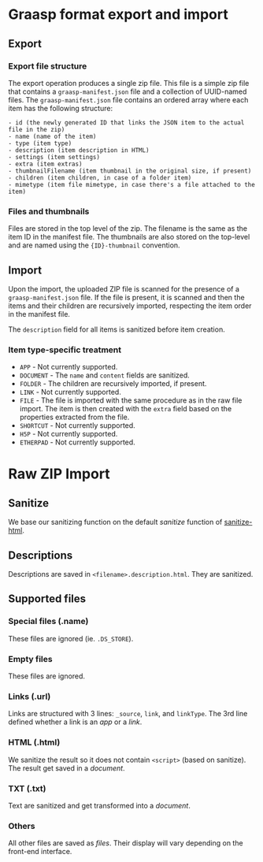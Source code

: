 # Graasp format export and import

## Export

### Export file structure

The export operation produces a single zip file. This file is a simple zip file that contains a `graasp-manifest.json` file and a collection of UUID-named files. The `graasp-manifest.json` file contains an ordered array where each item has the following structure:

```
- id (the newly generated ID that links the JSON item to the actual file in the zip)
- name (name of the item)
- type (item type)
- description (item description in HTML)
- settings (item settings)
- extra (item extras)
- thumbnailFilename (item thumbnail in the original size, if present)
- children (item children, in case of a folder item)
- mimetype (item file mimetype, in case there's a file attached to the item)
```

### Files and thumbnails

Files are stored in the top level of the zip. The filename is the same as the item ID in the manifest file. The thumbnails are also stored on the top-level and are named using the `{ID}-thumbnail` convention.

## Import

Upon the import, the uploaded ZIP file is scanned for the presence of a `graasp-manifest.json` file. If the file is present, it is scanned and then the items and their children are recursively imported, respecting the item order in the manifest file.

The `description` field for all items is sanitized before item creation.

### Item type-specific treatment

- `APP` - Not currently supported.
- `DOCUMENT` - The `name` and `content` fields are sanitized.
- `FOLDER` - The children are recursively imported, if present.
- `LINK` - Not currently supported.
- `FILE` - The file is imported with the same procedure as in the raw file import. The item is then created with the `extra` field based on the properties extracted from the file.
- `SHORTCUT` - Not currently supported.
- `H5P` - Not currently supported.
- `ETHERPAD` - Not currently supported.

# Raw ZIP Import

## Sanitize

We base our sanitizing function on the default _sanitize_ function of [sanitize-html](https://www.npmjs.com/package/sanitize-html).

## Descriptions

Descriptions are saved in `<filename>.description.html`. They are sanitized.

## Supported files

### Special files (.name)

These files are ignored (ie. `.DS_STORE`).

### Empty files

These files are ignored.

### Links (.url)

Links are structured with 3 lines: `_source`, `link`, and `linkType`. The 3rd line defined whether a link is an _app_ or a _link_.

### HTML (.html)

We sanitize the result so it does not contain `<script>` (based on sanitize).
The result get saved in a _document_.

### TXT (.txt)

Text are sanitized and get transformed into a _document_.

### Others

All other files are saved as _files_. Their display will vary depending on the front-end interface.
